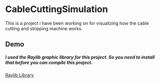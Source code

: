 # CableCuttingSimulation
This is a project i have been working on for visualizing how the cable cutting and stripping machine works.
## Demo
[](https://github.com/CableCuttingSimulation/thingy.gif)

##### I used the Raylib graphic library for this project. So you need to install that before you can compile this project.
[Raylib Library](https://github.com/raysan5/raylib)
